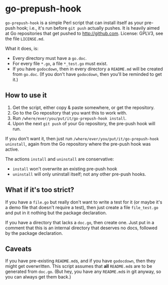 # go-prepush-hook

`go-prepush-hook` is a simple Perl script that can install itself as your pre-push hook; i.e., it's run before `git push` actually pushes. It is heavily
aimed at Go repositories that get pushed to http://github.com.
License: GPLV3, see the file `LICENSE.md`.

What it does, is:

*  Every directory must have a `go.doc`.
*  For every file `*.go`, a file `*_test.go` must exist.
*  If you have `godocdown`, then in every directory a `README.md` will be
   created from `go.doc`. (If you don't have `godocdown`, then you'll be
   reminded to get it.)

## How to use it

1. Get the script, either copy & paste somewhere, or get the
   repository.
1. Go to the Go repository that you want this to work with.
1. Run `/where/ever/you/put/it/go-prepush-hook install`.
1. Upon the next `git push` of your Go repository, the pre-push hook
   will run.

If you don't want it, then just run
`/where/ever/you/put/it/go-prepush-hook uninstall`, again from the Go
repository where the pre-push hook was active.

The actions `install` and `uninstall` are conservative:

*  `install` won't overwrite an existing pre-push hook
*  `uninstall` will only uninstall itself; not any other pre-push
   hooks.

## What if it's too strict?

If you have a `file.go` but really don't want to write a test for it
(or maybe it's a demo file that doesn't require a test), then just
create a file `file_test.go` and put in it nothing but the package
declaration.

If you have a directory that lacks a `doc.go`, then create one. Just
put in a comment that this is an internal directory that deserves no
docs, followed by the package declaration.

## Caveats

If you have pre-existing `README.md`s, and if you have `godocdown`,
then they might get overwritten. This script assumes that **all**
`README.md`s are to be generated from `doc.go`. (But hey, you have any
`README.md`s in git anyway, so you can always get them back.)
